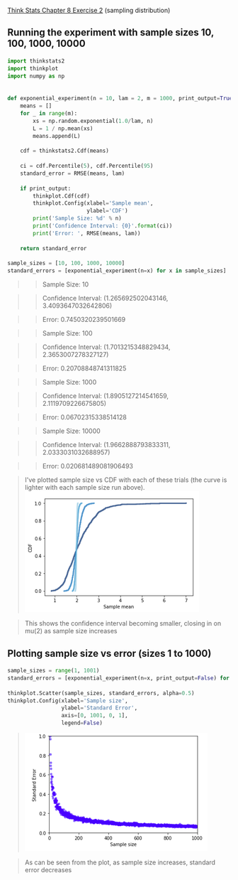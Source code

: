 [Think Stats Chapter 8 Exercise 2](http://greenteapress.com/thinkstats2/html/thinkstats2009.html#toc77) (sampling distribution)
## Running the experiment with sample sizes 10, 100, 1000, 10000
```python
import thinkstats2
import thinkplot
import numpy as np


def exponential_experiment(n = 10, lam = 2, m = 1000, print_output=True):
    means = []
    for _ in range(m):
        xs = np.random.exponential(1.0/lam, n)
        L = 1 / np.mean(xs)
        means.append(L)

    cdf = thinkstats2.Cdf(means)
    
    ci = cdf.Percentile(5), cdf.Percentile(95)
    standard_error = RMSE(means, lam)
    
    if print_output:
        thinkplot.Cdf(cdf)
        thinkplot.Config(xlabel='Sample mean',
                         ylabel='CDF')
        print('Sample Size: %d' % n)
        print('Confidence Interval: {0}'.format(ci))
        print('Error: ', RMSE(means, lam))
    
    return standard_error 

sample_sizes = [10, 100, 1000, 10000]
standard_errors = [exponential_experiment(n=x) for x in sample_sizes]

```
> > Sample Size: 10

> > Confidence Interval: (1.265692502043146, 3.4093647032642806)

> > Error: 0.7450320239501669


> > Sample Size: 100

> > Confidence Interval: (1.7013215348829434, 2.3653007278327127)

> > Error: 0.20708848741311825


> > Sample Size: 1000

> > Confidence Interval: (1.8905127214541659, 2.1119709226675805)

> > Error: 0.06702315338514128


> > Sample Size: 10000

> > Confidence Interval: (1.9662888793833311, 2.0333031032688957)

> > Error: 0.020681489081906493

> I've plotted sample size vs CDF with each of these trials (the curve is lighter with each sample size run above).
> ![](https://github.com/aaronmunoz/dsp/blob/master/statistics/images/q8_cdf_sample_sizes.png)

> This shows the confidence interval becoming smaller, closing in on mu(2) as sample size increases
## Plotting sample size vs error (sizes 1 to 1000)
```python
sample_sizes = range(1, 1001)
standard_errors = [exponential_experiment(n=x, print_output=False) for x in sample_sizes]

thinkplot.Scatter(sample_sizes, standard_errors, alpha=0.5)
thinkplot.Config(xlabel='Sample size',
                 ylabel='Standard Error',
                 axis=[0, 1001, 0, 1],
                 legend=False)
```
> ![](https://github.com/aaronmunoz/dsp/blob/master/statistics/images/q8_sample_v_error.png)

> As can be seen from the plot, as sample size increases, standard error decreases


